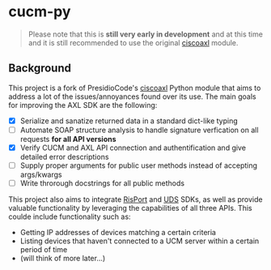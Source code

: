 # cucm-py

> Please note that this is **still very early in development** and at this time and it is still recommended to use the original [ciscoaxl](https://github.com/PresidioCode/ciscoaxl) module.

## Background

This project is a fork of PresidioCode's [ciscoaxl](https://github.com/PresidioCode/ciscoaxl) Python module that aims to address a lot of the issues/annoyances found over its use. The main goals for improving the AXL SDK are the following:

- [x] Serialize and sanatize returned data in a standard dict-like typing
- [ ] Automate SOAP structure analysis to handle signature verfication on all requests **for all API versions**
- [x] Verify CUCM and AXL API connection and authentification and give detailed error descriptions
- [ ] Supply proper arguments for public user methods instead of accepting args/kwargs
- [ ] Write throrough docstrings for all public methods

This project also aims to integrate [RisPort](https://developer.cisco.com/docs/sxml/#!risport70-api-reference/risport70-api-reference) and [UDS](https://developer.cisco.com/site/user-data-services/documents/developer-guide/) SDKs, as well as provide valuable functionality by leveraging the capabilities of all three APIs. This coulde include functionality such as:

- Getting IP addresses of devices matching a certain criteria
- Listing devices that haven't connected to a UCM server within a certain period of time
- (will think of more later...)
